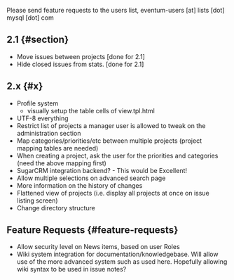 Please send feature requests to the users list, eventum-users [at] lists
[dot] mysql [dot] com

2.1 {#section}
---

-   Move issues between projects [done for 2.1]
-   Hide closed issues from stats. [done for 2.1]

2.x {#x}
---

-   Profile system
    -   visually setup the table cells of view.tpl.html
-   UTF-8 everything
-   Restrict list of projects a manager user is allowed to tweak on the
    administration section
-   Map categories/priorities/etc between multiple projects (project
    mapping tables are needed)
-   When creating a project, ask the user for the priorities and
    categories (need the above mapping first)
-   SugarCRM integration backend? - This would be Excellent!
-   Allow multiple selections on advanced search page
-   More information on the history of changes
-   Flattened view of projects (i.e. display all projects at once on
    issue listing screen)
-   Change directory structure

Feature Requests {#feature-requests}
----------------

-   Allow security level on News items, based on user Roles
-   Wiki system integration for documentation/knowledgebase. Will allow
    use of the more advanced system such as used here. Hopefully
    allowing wiki syntax to be used in issue notes?
